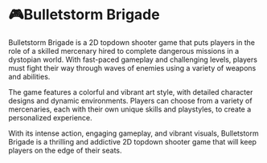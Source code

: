 # 🎮Bulletstorm Brigade
Bulletstorm Brigade is a 2D topdown shooter game that puts players in the role of a skilled mercenary hired to complete dangerous missions in a dystopian world. With fast-paced gameplay and challenging levels, players must fight their way through waves of enemies using a variety of weapons and abilities.

The game features a colorful and vibrant art style, with detailed character designs and dynamic environments. Players can choose from a variety of mercenaries, each with their own unique skills and playstyles, to create a personalized experience.

With its intense action, engaging gameplay, and vibrant visuals, Bulletstorm Brigade is a thrilling and addictive 2D topdown shooter game that will keep players on the edge of their seats.
